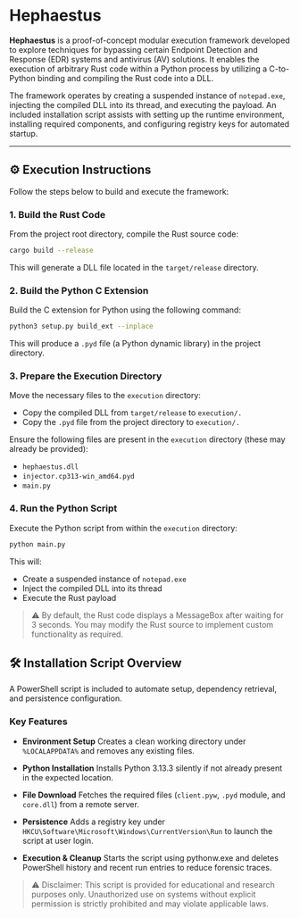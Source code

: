 # Hephaestus

**Hephaestus** is a proof-of-concept modular execution framework developed to explore techniques for bypassing certain Endpoint Detection and Response (EDR) systems and antivirus (AV) solutions. It enables the execution of arbitrary Rust code within a Python process by utilizing a C-to-Python binding and compiling the Rust code into a DLL.

The framework operates by creating a suspended instance of `notepad.exe`, injecting the compiled DLL into its thread, and executing the payload. An included installation script assists with setting up the runtime environment, installing required components, and configuring registry keys for automated startup.

---

## ⚙️ Execution Instructions

Follow the steps below to build and execute the framework:

### 1. Build the Rust Code

From the project root directory, compile the Rust source code:

```bash
cargo build --release
```

This will generate a DLL file located in the `target/release` directory.

### 2. Build the Python C Extension

Build the C extension for Python using the following command:

```bash
python3 setup.py build_ext --inplace
```

This will produce a `.pyd` file (a Python dynamic library) in the project directory.

### 3. Prepare the Execution Directory

Move the necessary files to the `execution` directory:

- Copy the compiled DLL from `target/release` to `execution/.`
- Copy the `.pyd` file from the project directory to `execution/.`

Ensure the following files are present in the `execution` directory (these may already be provided):

- `hephaestus.dll`
- `injector.cp313-win_amd64.pyd`
- `main.py`

### 4. Run the Python Script

Execute the Python script from within the `execution` directory:

```bash
python main.py
```

This will:

- Create a suspended instance of `notepad.exe`
- Inject the compiled DLL into its thread
- Execute the Rust payload

> ⚠️ By default, the Rust code displays a MessageBox after waiting for 3 seconds. You may modify the Rust source to implement custom functionality as required.

## 🛠️ Installation Script Overview

A PowerShell script is included to automate setup, dependency retrieval, and persistence configuration.

### Key Features

- **Environment Setup**
Creates a clean working directory under `%LOCALAPPDATA%` and removes any existing files.

- **Python Installation**
Installs Python 3.13.3 silently if not already present in the expected location.

- **File Download**
Fetches the required files (`client.pyw`, `.pyd` module, and `core.dll`) from a remote server.

- **Persistence**
Adds a registry key under `HKCU\Software\Microsoft\Windows\CurrentVersion\Run` to launch the script at user login.

- **Execution & Cleanup**
Starts the script using pythonw.exe and deletes PowerShell history and recent run entries to reduce forensic traces.

> ⚠️ Disclaimer: This script is provided for educational and research purposes only. Unauthorized use on systems without explicit permission is strictly prohibited and may violate applicable laws.
